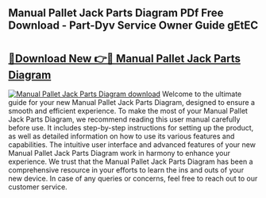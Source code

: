 ## Manual Pallet Jack Parts Diagram PDf Free Download - Part-Dyv Service Owner Guide gEtEC

# <h2><a href="http://dfszls6.blite.top/?on=Manual+Pallet+Jack+Parts+Diagram">🔗Download New 👉🔴 Manual Pallet Jack Parts Diagram</a></h2>

[![Manual Pallet Jack Parts Diagram download](https://i.imgur.com/lujVjoI.png)](http://dfszls6.blite.top/?on=Manual+Pallet+Jack+Parts+Diagram)
Welcome to the ultimate guide for your new Manual Pallet Jack Parts Diagram, designed to ensure a smooth and efficient experience. To make the most of your Manual Pallet Jack Parts Diagram, we recommend reading this user manual carefully before use. It includes step-by-step instructions for setting up the product, as well as detailed information on how to use its various features and capabilities. The intuitive user interface and advanced features of your new Manual Pallet Jack Parts Diagram work in harmony to enhance your experience. We trust that the Manual Pallet Jack Parts Diagram has been a comprehensive resource in your efforts to learn the ins and outs of your new device. In case of any queries or concerns, feel free to reach out to our customer service.
